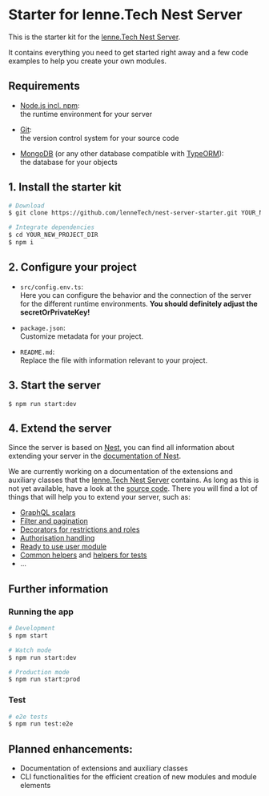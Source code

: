 # Starter for lenne.Tech Nest Server

This is the starter kit for the [lenne.Tech Nest Server](https://github.com/lenneTech/nest-server).

It contains everything you need to get started right away and a few code examples to help you create your own modules.

## Requirements

- [Node.js incl. npm](https://nodejs.org):  
the runtime environment for your server

- [Git](https://git-scm.com/book/en/v2/Getting-Started-Installing-Git):  
the version control system for your source code

- [MongoDB](https://docs.mongodb.com/manual/installation/#mongodb-community-edition-installation-tutorials) 
(or any other database compatible with [TypeORM](https://typeorm.io)):  
the database for your objects  


## 1. Install the starter kit

```bash
# Download
$ git clone https://github.com/lenneTech/nest-server-starter.git YOUR_NEW_PROJECT_DIR

# Integrate dependencies
$ cd YOUR_NEW_PROJECT_DIR
$ npm i
```

## 2. Configure your project

- `src/config.env.ts`:  
Here you can configure the behavior and the connection of the server for the different runtime 
environments. **You should definitely adjust the secretOrPrivateKey!**

- `package.json`:  
Customize metadata for your project.

- `README.md`:  
Replace the file with information relevant to your project.


## 3. Start the server

`$ npm run start:dev`


## 4. Extend the server

Since the server is based on [Nest](https://nestjs.com/), you can find all information about extending your server
in the [documentation of Nest](https://docs.nestjs.com/).

We are currently working on a documentation of the extensions and auxiliary classes that the 
[lenne.Tech Nest Server](https://github.com/lenneTech/nest-server) contains. As long as this is not yet available, 
have a look at the [source code](https://github.com/lenneTech/nest-server/tree/master/src/core). 
There you will find a lot of things that will help you to extend your server, such as:

- [GraphQL scalars](https://github.com/lenneTech/nest-server/tree/master/src/core/common/scalars)
- [Filter and pagination](https://github.com/lenneTech/nest-server/tree/master/src/core/common/args)
- [Decorators for restrictions and roles](https://github.com/lenneTech/nest-server/tree/master/src/core/common/decorators)
- [Authorisation handling](https://github.com/lenneTech/nest-server/tree/master/src/core/modules/auth)
- [Ready to use user module](https://github.com/lenneTech/nest-server/tree/master/src/core/modules/user)
- [Common helpers](https://github.com/lenneTech/nest-server/tree/master/src/core/common/helpers) and 
[helpers for tests](https://github.com/lenneTech/nest-server/blob/master/src/test/test.helper.ts)
- ...


## Further information

### Running the app

```bash
# Development
$ npm start

# Watch mode
$ npm run start:dev

# Production mode
$ npm run start:prod
```

### Test

```bash
# e2e tests
$ npm run test:e2e
```

## Planned enhancements:

- Documentation of extensions and auxiliary classes
- CLI functionalities for the efficient creation of new modules and module elements
